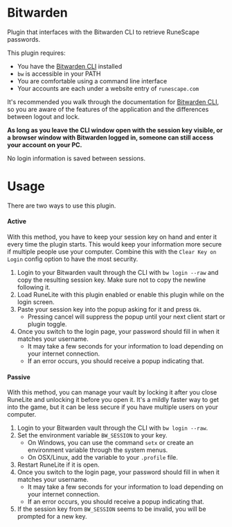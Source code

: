 # Bitwarden
Plugin that interfaces with the Bitwarden CLI to retrieve RuneScape passwords.

This plugin requires: 

* You have the [Bitwarden CLI](https://bitwarden.com/help/article/cli/) installed 
* `bw` is accessible in your PATH
* You are comfortable using a command line interface
* Your accounts are each under a website entry of `runescape.com`

It's recommended you walk through the documentation for [Bitwarden CLI](https://bitwarden.com/help/article/cli/), so you are aware of the features of the application and the differences between logout and lock.

**As long as you leave the CLI window open with the session key visible, or a browser window with Bitwarden logged in, someone can still access your account on your PC.**

No login information is saved between sessions.

# Usage

There are two ways to use this plugin. 

#### Active

With this method, you have to keep your session key on hand and enter it every time the plugin starts. This would keep your information more secure if multiple people use your computer. Combine this with the `Clear Key on Login` config option to have the most security.


1. Login to your Bitwarden vault through the CLI with `bw login --raw` and copy the resulting session key. Make sure not to copy the newline following it.
1. Load RuneLite with this plugin enabled or enable this plugin while on the login screen.
1. Paste your session key into the popup asking for it and press `Ok`.
    * Pressing cancel will suppress the popup until your next client start or plugin toggle.
1. Once you switch to the login page, your password should fill in when it matches your username.
    * It may take a few seconds for your information to load depending on your internet connection.
    * If an error occurs, you should receive a popup indicating that.
    
#### Passive

With this method, you can manage your vault by locking it after you close RuneLite and unlocking it before you open it. It's a mildly faster way to get into the game, but it can be less secure if you have multiple users on your computer.

1. Login to your Bitwarden vault through the CLI with `bw login --raw`.
1. Set the environment variable `BW_SESSION` to your key.
    * On Windows, you can use the command `setx` or create an environment variable through the system menus.
    * On OSX/Linux, add the variable to your `.profile` file.
1. Restart RuneLite if it is open.
1. Once you switch to the login page, your password should fill in when it matches your username.
    * It may take a few seconds for your information to load depending on your internet connection.
    * If an error occurs, you should receive a popup indicating that.
1. If the session key from `BW_SESSION` seems to be invalid, you will be prompted for a new key.